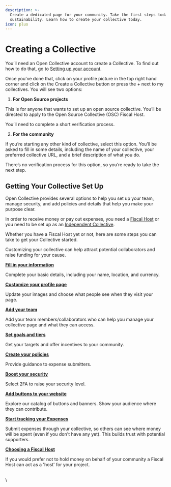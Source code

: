 ```yaml
---
description: >-
  Create a dedicated page for your community. Take the first steps today towards
  sustainability. Learn how to create your collective today.
icon: plus
---
```


# Creating a Collective

You’ll need an Open Collective account to create a Collective. To find out how to do that, go to [Setting up your account](../../getting-started/setting-up-your-account.md).&#x20;

Once you’ve done that, click on your profile picture in the top right hand corner and click on the Create a Collective button or press the + next to my collectives. You will see two options:

1. **For Open Source projects**

This is for anyone that wants to set up an open source collective. You’ll be directed to apply to the Open Source Collective (OSC) Fiscal Host.&#x20;

You’ll need to complete a short verification process.

2. **For the community**

If you’re starting any other kind of collective, select this option. You’ll be asked to fill in some details, including the name of your collective, your preferred collective URL, and a brief description of what you do.

There’s no verification process for this option, so you’re ready to take the next step.



## Getting Your Collective Set Up

Open Collective provides several options to help you set up your team, manage security, and add policies and details that help you make your purpose clear.&#x20;

In order to receive money or pay out expenses, you need a [Fiscal Host](broken-reference) or you need to be set up as an [Independent Collective](broken-reference).

Whether you have a Fiscal Host yet or not, here are some steps you can take to get your Collective started.

Customizing your collective can help attract potential collaborators and raise funding for your cause.



[**Fill in your information**](broken-reference)

Complete your basic details, including your name, location, and currency.

[**Customize your profile page**](../../getting-started/editing-your-profile-page.md)

Update your images and choose what people see when they visit your page.

[**Add your team**](../../getting-started/adding-and-removing-team-members.md)

Add your team members/collaborators who can help you manage your collective page and what they can access.

[**Set goals and tiers**](../raising-money/setting-goals-and-tiers.md#setting-goals)

Get your targets and offer incentives to your community.

[**Create your policies**](creating-your-policies.md)

Provide guidance to expense submitters.

[**Boost your security**](security-for-collectives.md)

Select 2FA to raise your security level.

[**Add buttons to your website**](../raising-money/adding-donation-buttons-badges-and-banners.md)

Explore our catalog of buttons and banners. Show your audience where they can contribute.

[**Start tracking your Expenses** ](../../expenses-and-getting-paid/expenses-and-getting-paid.md)

Submit expenses through your collective, so others can see where money will be spent (even if you don't have any yet). This builds trust with potential supporters.&#x20;

[**Choosing a Fiscal Host**](../choosing-a-fiscal-host.md)

If you would prefer not to hold money on behalf of your community a Fiscal Host can act as a 'host' for your project.&#x20;

\
\
